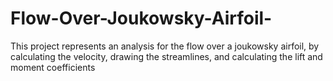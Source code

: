 # Flow-Over-Joukowsky-Airfoil-
This project represents an analysis for the flow over a joukowsky airfoil, by calculating the velocity, drawing the streamlines, and calculating the lift and moment coefficients
